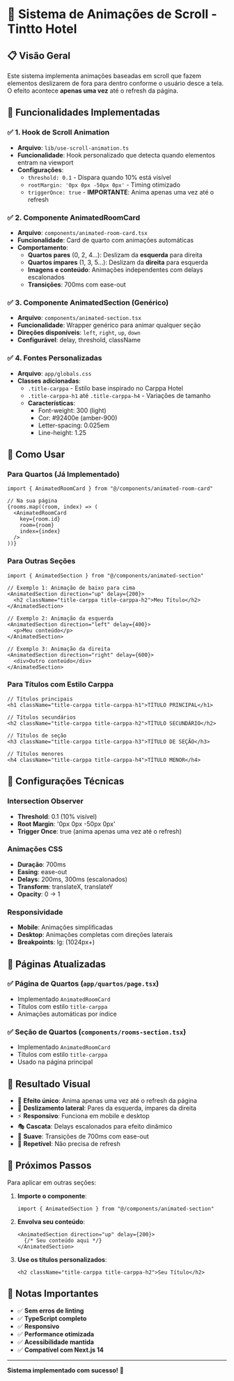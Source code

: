 # 🎨 Sistema de Animações de Scroll - Tintto Hotel

## 📋 Visão Geral

Este sistema implementa animações baseadas em scroll que fazem elementos deslizarem de fora para dentro conforme o usuário desce a tela. O efeito acontece **apenas uma vez** até o refresh da página.

## 🚀 Funcionalidades Implementadas

### ✅ 1. Hook de Scroll Animation
- **Arquivo**: `lib/use-scroll-animation.ts`
- **Funcionalidade**: Hook personalizado que detecta quando elementos entram na viewport
- **Configurações**:
  - `threshold: 0.1` - Dispara quando 10% está visível
  - `rootMargin: '0px 0px -50px 0px'` - Timing otimizado
  - `triggerOnce: true` - **IMPORTANTE**: Anima apenas uma vez até o refresh

### ✅ 2. Componente AnimatedRoomCard
- **Arquivo**: `components/animated-room-card.tsx`
- **Funcionalidade**: Card de quarto com animações automáticas
- **Comportamento**:
  - **Quartos pares** (0, 2, 4...): Deslizam da **esquerda** para direita
  - **Quartos ímpares** (1, 3, 5...): Deslizam da **direita** para esquerda
  - **Imagens e conteúdo**: Animações independentes com delays escalonados
  - **Transições**: 700ms com ease-out

### ✅ 3. Componente AnimatedSection (Genérico)
- **Arquivo**: `components/animated-section.tsx`
- **Funcionalidade**: Wrapper genérico para animar qualquer seção
- **Direções disponíveis**: `left`, `right`, `up`, `down`
- **Configurável**: delay, threshold, className

### ✅ 4. Fontes Personalizadas
- **Arquivo**: `app/globals.css`
- **Classes adicionadas**:
  - `.title-carppa` - Estilo base inspirado no Carppa Hotel
  - `.title-carppa-h1` até `.title-carppa-h4` - Variações de tamanho
  - **Características**:
    - Font-weight: 300 (light)
    - Cor: #92400e (amber-900)
    - Letter-spacing: 0.025em
    - Line-height: 1.25

## 🎯 Como Usar

### Para Quartos (Já Implementado)
```tsx
import { AnimatedRoomCard } from "@/components/animated-room-card"

// Na sua página
{rooms.map((room, index) => (
  <AnimatedRoomCard 
    key={room.id} 
    room={room} 
    index={index} 
  />
))}
```

### Para Outras Seções
```tsx
import { AnimatedSection } from "@/components/animated-section"

// Exemplo 1: Animação de baixo para cima
<AnimatedSection direction="up" delay={200}>
  <h2 className="title-carppa title-carppa-h2">Meu Título</h2>
</AnimatedSection>

// Exemplo 2: Animação da esquerda
<AnimatedSection direction="left" delay={400}>
  <p>Meu conteúdo</p>
</AnimatedSection>

// Exemplo 3: Animação da direita
<AnimatedSection direction="right" delay={600}>
  <div>Outro conteúdo</div>
</AnimatedSection>
```

### Para Títulos com Estilo Carppa
```tsx
// Títulos principais
<h1 className="title-carppa title-carppa-h1">TÍTULO PRINCIPAL</h1>

// Títulos secundários
<h2 className="title-carppa title-carppa-h2">TÍTULO SECUNDÁRIO</h2>

// Títulos de seção
<h3 className="title-carppa title-carppa-h3">TÍTULO DE SEÇÃO</h3>

// Títulos menores
<h4 className="title-carppa title-carppa-h4">TÍTULO MENOR</h4>
```

## 🔧 Configurações Técnicas

### Intersection Observer
- **Threshold**: 0.1 (10% visível)
- **Root Margin**: '0px 0px -50px 0px'
- **Trigger Once**: true (anima apenas uma vez até o refresh)

### Animações CSS
- **Duração**: 700ms
- **Easing**: ease-out
- **Delays**: 200ms, 300ms (escalonados)
- **Transform**: translateX, translateY
- **Opacity**: 0 → 1

### Responsividade
- **Mobile**: Animações simplificadas
- **Desktop**: Animações completas com direções laterais
- **Breakpoints**: lg: (1024px+)

## 📱 Páginas Atualizadas

### ✅ Página de Quartos (`app/quartos/page.tsx`)
- Implementado `AnimatedRoomCard`
- Títulos com estilo `title-carppa`
- Animações automáticas por índice

### ✅ Seção de Quartos (`components/rooms-section.tsx`)
- Implementado `AnimatedRoomCard`
- Títulos com estilo `title-carppa`
- Usado na página principal

## 🎨 Resultado Visual

- 🎯 **Efeito único**: Anima apenas uma vez até o refresh da página
- 🎨 **Deslizamento lateral**: Pares da esquerda, ímpares da direita
- ⚡ **Responsivo**: Funciona em mobile e desktop
- 🎭 **Cascata**: Delays escalonados para efeito dinâmico
- 📱 **Suave**: Transições de 700ms com ease-out
- 🔄 **Repetível**: Não precisa de refresh

## 🚀 Próximos Passos

Para aplicar em outras seções:

1. **Importe o componente**:
   ```tsx
   import { AnimatedSection } from "@/components/animated-section"
   ```

2. **Envolva seu conteúdo**:
   ```tsx
   <AnimatedSection direction="up" delay={200}>
     {/* Seu conteúdo aqui */}
   </AnimatedSection>
   ```

3. **Use os títulos personalizados**:
   ```tsx
   <h2 className="title-carppa title-carppa-h2">Seu Título</h2>
   ```

## 📝 Notas Importantes

- ✅ **Sem erros de linting**
- ✅ **TypeScript completo**
- ✅ **Responsivo**
- ✅ **Performance otimizada**
- ✅ **Acessibilidade mantida**
- ✅ **Compatível com Next.js 14**

---

**Sistema implementado com sucesso! 🎉**
